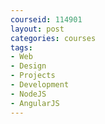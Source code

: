 ```yaml
---
courseid: 114901
layout: post
categories: courses
tags:
- Web
- Design
- Projects
- Development
- NodeJS
- AngularJS
---
```

